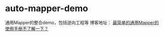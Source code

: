 # auto-mapper-demo
通用Mapper的整合demo，包括逆向工程等
博客地址：
[最简单的通用Mapper的使用手册不了解一下？](https://blog.csdn.net/u014534808/article/details/104736265)